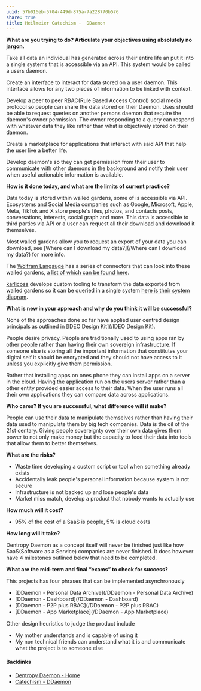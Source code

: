 ```yaml
---
uuid: 57b016eb-5704-449d-875a-7a228770b576
share: true
title: Heilmeier Catechism -  DDaemon
---
```

**What are you trying to do? Articulate your objectives using absolutely no jargon.**

Take all data an individual has generated across their entire life an put it into a single systems that is accessible via an API. This system would be called a users daemon.

Create an interface to interact for data stored on a user daemon. This interface allows for any two pieces of information to be linked with context.

Develop a peer to peer RBAC(Rule Based Access Control) social media protocol so people can share the data stored on their Daemon. Uses should be able to request queries on another persons daemon that require the daemon's owner permission. The owner responding to a query can respond with whatever data they like rather than what is objectively stored on their daemon.

Create a marketplace for applications that interact with said API that help the user live a better life.

Develop daemon's so they can get permission from their user to communicate with other daemons in the background and notify their user when useful actionable information is available.

**How is it done today, and what are the limits of current practice?**

Data today is stored within walled gardens, some of is accessible via API. Ecosystems and Social Media companies such as Google, Microsoft, Apple, Meta, TikTok and X store people's files, photos, and contacts posts, conversations, interests, social graph and more. This data is accessible to third parties via API or a user can request all their download and download it themselves.

Most walled gardens allow you to request an export of your data you can download, see [Where can I download my data?](/Where can I download my data?) for more info.

The [Wolfram Langauge](/0af8ff40-468e-442a-89cd-f6c8845f3b22) has a series of connectors that can look into these walled gardens, [a list of which can be found here](https://reference.wolfram.com/language/guide/ListingOfSupportedExternalServices.html).

[karlicoss](/karlicoss) develops custom tooling to transform the data exported from walled gardens so it can be queried in a single system [here is their system diagram](https://beepb00p.xyz/myinfra.html).

**What is new in your approach and why do you think it will be successful?**

None of the approaches done so far have applied user centred design principals as outlined in [IDEO Design Kit](/IDEO Design Kit).

People desire privacy. People are traditionally used to using apps ran by other people rather than having their own sovereign infrastructure. If someone else is storing all the important information that constitutes your digital self it should be encrypted and they should not have access to it unless you explicitly give them permission.

Rather that installing apps on ones phone they can install apps on a server in the cloud. Having the application run on the users server rather than a other entity provided easier access to their data. When the user runs all their own applications they can compare data across applications.

**Who cares? If you are successful, what difference will it make?**

People can use their data to manipulate themselves rather than having their data used to manipulate them by big tech companies. Data is the oil of the 21st centary. Giving people sovereignty over their own data gives them power to not only make money but the capacity to feed their data into tools that allow them to better themselves. 

**What are the risks?**

* Waste time developing a custom script or tool when something already exists
* Accidentally leak people's personal information because system is not secure
* Infrastructure is not backed up and lose people's data
* Market miss match, develop a product that nobody wants to actually use

**How much will it cost?**

* 95% of the cost of a SaaS is people, 5% is cloud costs

**How long will it take?**

Dentropy Daemon as a concept itself will never be finished just like how SaaS(Software as a Service) companies are never finished. It does however have 4 milestones outlined below that need to be completed.

**What are the mid-term and final “exams” to check for success?**

This projects has four phrases that can be implemented asynchronously 

* [DDaemon - Personal Data Archive](/DDaemon - Personal Data Archive)
* [DDaemon - Dashboard](/DDaemon - Dashboard)
* [DDaemon - P2P plus RBAC](/DDaemon - P2P plus RBAC)
* [DDaemon - App Marketplace](/DDaemon - App Marketplace)

Other design heuristics to judge the product include

* My mother understands and is capable of using it
* My non technical friends can understand what it is and communicate what the project is to someone else


#### Backlinks

* [Dentropy Daemon - Home](/488cb22c-91d3-4d1e-bd47-b1588e3fb899)
* [Catechism - DDaemon](/89182d9f-ab57-497c-96c6-0aff10c6724d)
